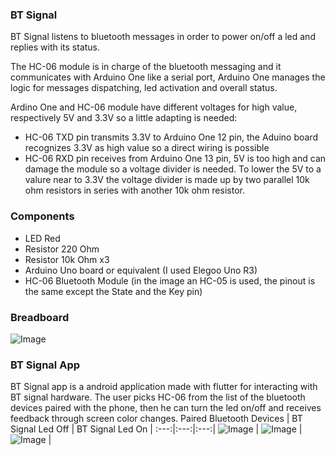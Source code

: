 ### BT Signal
BT Signal listens to bluetooth messages in order to power on/off a led and replies with its status.

The HC-06 module is in charge of the bluetooth messaging and it communicates with Arduino One like a serial port, Arduino One manages the logic for messages dispatching, led activation and overall status.

Ardino One and HC-06 module have different voltages for high value, respectively 5V and 3.3V so a little adapting is needed:
- HC-06 TXD pin transmits 3.3V to Arduino One 12 pin, the Aduino board recognizes 3.3V as high value so a direct wiring is possible
- HC-06 RXD pin receives from Arduino One 13 pin, 5V is too high and can damage the module so a voltage divider is needed. To lower the 5V to a valure near to 3.3V the voltage divider is made up by two parallel 10k ohm resistors in series with another 10k ohm resistor. 

### Components
- LED Red
- Resistor 220 Ohm
- Resistor 10k Ohm x3
- Arduino Uno board or equivalent (I used Elegoo Uno R3)
- HC-06 Bluetooth Module (in the image an HC-05 is used, the pinout is the same except the State and the Key pin) 

### Breadboard
![Image](./images/btSignal.png)

### BT Signal App
BT Signal app is a android application made with flutter for interacting with BT signal hardware.
The user picks HC-06 from the list of the bluetooth devices paired with the phone, then he can turn the led on/off and receives feedback through screen color changes.
Paired Bluetooth Devices |  BT Signal Led Off  |  BT Signal Led On  |
:---:|:---:|:---:|
![Image](./images/bluetoothDeviceList.jpg)  |  ![Image](./images/ledOn.jpg)  |  ![Image](./images/ledOff.jpg)  |
